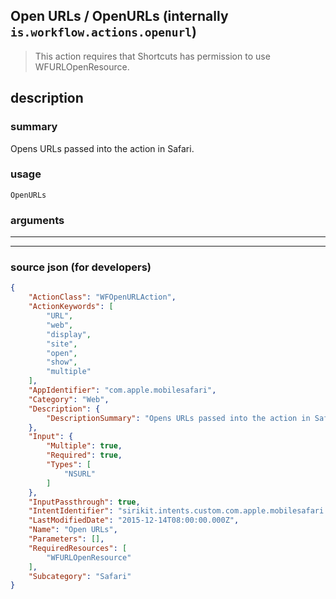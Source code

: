
## Open URLs / OpenURLs (internally `is.workflow.actions.openurl`)

> This action requires that Shortcuts has permission to use WFURLOpenResource.


## description

### summary

Opens URLs passed into the action in Safari.


### usage
```
OpenURLs 
```

### arguments

---



---

### source json (for developers)

```json
{
	"ActionClass": "WFOpenURLAction",
	"ActionKeywords": [
		"URL",
		"web",
		"display",
		"site",
		"open",
		"show",
		"multiple"
	],
	"AppIdentifier": "com.apple.mobilesafari",
	"Category": "Web",
	"Description": {
		"DescriptionSummary": "Opens URLs passed into the action in Safari."
	},
	"Input": {
		"Multiple": true,
		"Required": true,
		"Types": [
			"NSURL"
		]
	},
	"InputPassthrough": true,
	"IntentIdentifier": "sirikit.intents.custom.com.apple.mobilesafari.OpenURLsIntent",
	"LastModifiedDate": "2015-12-14T08:00:00.000Z",
	"Name": "Open URLs",
	"Parameters": [],
	"RequiredResources": [
		"WFURLOpenResource"
	],
	"Subcategory": "Safari"
}
```
